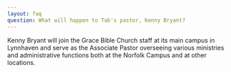 ```yaml
---
layout: faq
question: What will happen to Tab's pastor, Kenny Bryant?
---
```

Kenny Bryant will join the Grace Bible Church staff at its main campus in Lynnhaven and serve as the Associate Pastor overseeing various ministries and administrative functions both at the Norfolk Campus and at other locations. 